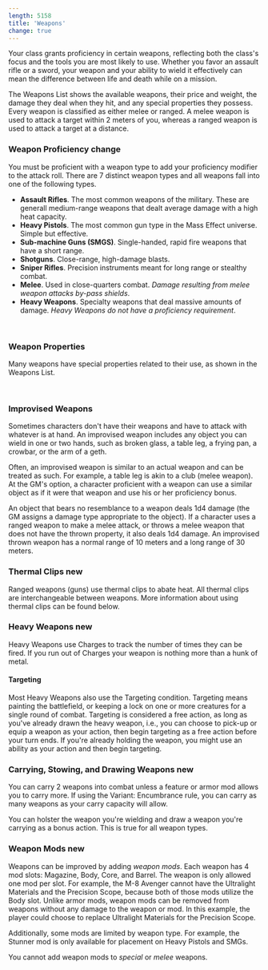 ```yaml
---
length: 5158
title: 'Weapons'
change: true
---
```


Your class grants proficiency in certain weapons, reflecting both the class's focus and the tools you are most likely to
use. Whether you favor an assault rifle or a sword, your weapon and your ability to wield it effectively can mean the
difference between life and death while on a mission.

The <nuxt-link to="/phb/weapons">Weapons List</nuxt-link> shows the available weapons, their price and weight, the damage
they deal when they hit, and any special properties they possess. Every weapon is classified as either melee or ranged.
A melee weapon is used to attack a target within 2 meters of you, whereas a ranged weapon is used to attack a target at
a distance.



### Weapon Proficiency <v-chip color="orange accent-2" text-color="black" class="v-chip--x-small">change</v-chip>
You must be proficient with a weapon type to add your proficiency modifier to the attack roll. There are 7 distinct weapon
types and all weapons fall into one of the following types.

- __Assault Rifles__. The most common weapons of the military. These are generall medium-range weapons that dealt average damage with a high heat capacity.
- __Heavy Pistols__. The most common gun type in the Mass Effect universe. Simple but effective.
- __Sub-machine Guns (SMGS)__. Single-handed, rapid fire weapons that have a short range.
- __Shotguns__. Close-range, high-damage blasts.
- __Sniper Rifles__. Precision instruments meant for long range or stealthy combat.
- __Melee__. Used in close-quarters combat. _Damage resulting from melee weapon attacks by-pass shields_.
- __Heavy Weapons__. Specialty weapons that deal massive amounts of damage. _Heavy Weapons do not have a proficiency requirement_.

<br>

### Weapon Properties
Many weapons have special properties related to their use, as shown in the Weapons List.

<ai-dialog title="Weapon Properties" component="weapon-properties"></ai-dialog>

<br>

### Improvised Weapons
Sometimes characters don't have their weapons and have to attack with whatever is at hand. An improvised weapon includes
any object you can wield in one or two hands, such as broken glass, a table leg, a frying pan, a crowbar, or the arm of a geth.

Often, an improvised weapon is similar to an actual weapon and can be treated as such. For example, a table leg is akin to
a club (melee weapon). At the GM's option, a character proficient with a weapon can use a similar object as if it were
that weapon and use his or her proficiency bonus.

An object that bears no resemblance to a weapon deals 1d4 damage (the GM assigns a damage type appropriate to the object).
If a character uses a ranged weapon to make a melee attack, or throws a melee weapon that does not have the thrown property,
it also deals 1d4 damage. An improvised thrown weapon has a normal range of 10 meters and a long range of 30 meters.


### Thermal Clips <v-chip color="secondary" text-color="white" class="v-chip--x-small">new</v-chip>
Ranged weapons (guns) use thermal clips to abate heat. All thermal clips are interchangeable between weapons. More information
about using thermal clips can be found below.


### Heavy Weapons <v-chip color="secondary" text-color="white" class="v-chip--x-small">new</v-chip>
Heavy Weapons use Charges to track the number of times they can be fired. If you run out of Charges your weapon is nothing more than a hunk of metal.

#### Targeting
Most Heavy Weapons also use the Targeting condition. Targeting means painting the battlefield, or keeping a lock on one or more creatures for
a single round of combat. Targeting is considered a free action, as long as you've already drawn the heavy weapon,
i.e., you can choose to pick-up or equip a weapon as your action, then begin targeting as a free action before your turn ends.
If you're already holding the weapon, you might use an ability as your action and then begin targeting.



### Carrying, Stowing, and Drawing Weapons <v-chip color="secondary" text-color="white" class="v-chip--x-small">new</v-chip>
You can carry 2 weapons into combat unless a feature or armor mod allows you to carry more. If using the Variant: Encumbrance
rule, you can carry as many weapons as your carry capacity will allow.

You can holster the weapon you're wielding and draw a weapon you're carrying as a bonus action. This is true for all weapon types.


### Weapon Mods <v-chip color="secondary" text-color="white" class="v-chip--x-small">new</v-chip>
Weapons can be improved by adding _weapon mods_. Each weapon has 4 mod slots: Magazine, Body, Core, and Barrel.
The weapon is only allowed one mod per slot. For example, the M-8 Avenger cannot have the Ultralight Materials and the
Precision Scope, because both of those mods utilize the Body slot. Unlike armor mods, weapon mods can be removed from
weapons without any damage to the weapon or mod. In this example, the player could choose to replace Ultralight Materials for the Precision Scope.

Additionally, some mods are limited by weapon type. For example, the Stunner mod is only available for placement on Heavy
Pistols and SMGs.

You cannot add weapon mods to _special_ or _melee_ weapons.


<source-reference pages="64-68"></source-reference>